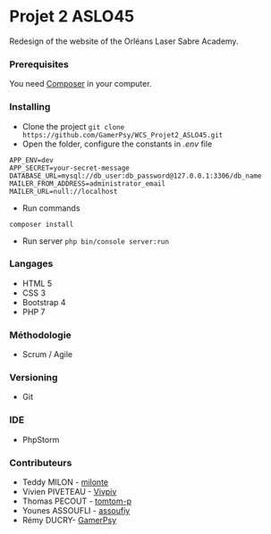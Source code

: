# Projet 2 ASLO45
Redesign of the website of the Orléans Laser Sabre Academy.

### Prerequisites

You need [Composer](https://getcomposer.org/download/) in your computer.

### Installing

* Clone the project `git clone https://github.com/GamerPsy/WCS_Projet2_ASLO45.git`
* Open the folder, configure the constants in *.env* file 
```
APP_ENV=dev
APP_SECRET=your-secret-message
DATABASE_URL=mysql://db_user:db_password@127.0.0.1:3306/db_name
MAILER_FROM_ADDRESS=administrator_email
MAILER_URL=null://localhost
```
* Run commands
```
composer install
```
* Run server `php bin/console server:run`

### Langages
* HTML 5
* CSS 3
* Bootstrap 4
* PHP 7

### Méthodologie
* Scrum / Agile

### Versioning
* Git

### IDE
* PhpStorm
 
### Contributeurs

* Teddy MILON - [milonte](https://github.com/milonte)
* Vivien PIVETEAU - [Vivpiv](https://github.com/Vivpiv)
* Thomas PECOUT - [tomtom-p](https://github.com/tomtom-p)
* Younes ASSOUFLI - [assoufiy](https://github.com/assoufiy)
* Rémy DUCRY- [GamerPsy](https://github.com/GamerPsy)
